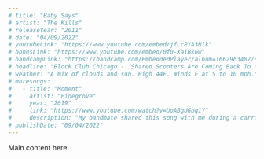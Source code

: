 ```yaml
---
# title: "Baby Says"
# artist: "The Kills"
# releaseYear: "2011"
# date: "04/09/2022"
# youtubeLink: "https://www.youtube.com/embed/jfLcPYA3Nlk"
# bonusLink: "https://www.youtube.com/embed/0f0-XaIBkGw"
# bandcampLink: "https://bandcamp.com/EmbeddedPlayer/album=1662963487/size=large/bgcol=ffffff/linkcol=0687f5/tracklist=false/track=3022197135/transparent=true/"
# headline: "Block Club Chicago - 'Shared Scooters Are Coming Back To Chicago This Spring, With 4,000 Expected To Hit The Streets'"
# weather: "A mix of clouds and sun. High 44F. Winds E at 5 to 10 mph."
# moresongs:
#   - title: "Moment"
#     artist: "Pinegrove"
#     year: "2019"
#     link: "https://www.youtube.com/watch?v=UoABgUGbq1Y"
#     description: "My bandmate shared this song with me during a carride back from a gig in Elmhurst this week. He said when he heard it, it 'just struck' him. Welp, it struck me too, and I hope it strikes you?"
# publishDate: "09/04/2022"
---
```


Main content here

